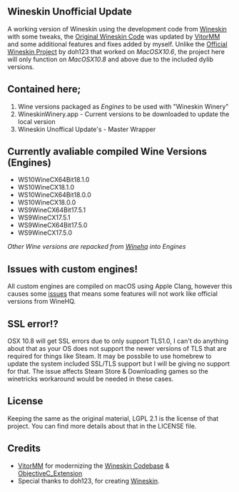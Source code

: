 ## Wineskin Unofficial Update
A working version of Wineskin using the development code from [Wineskin](https://github.com/vitor251093/wineskin) with some tweaks, the [Original Wineskin Code](https://sourceforge.net/p/wineskin/code) was updated by [VitorMM](https://github.com/vitor251093) and some additional features and fixes added by myself.
Unlike the [Official Wineskin Project](http://wineskin.urgesoftware.com) by doh123 that worked on *MacOSX10.6*, the project here will only function on *MacOSX10.8* and above due to the included dylib versions.

## Contained here;
1) Wine versions packaged as *Engines* to be used with "Wineskin Winery"
2) WineskinWinery.app - Current versions to be downloaded to update the local version
3) Wineskin Unoffical Update's - Master Wrapper

## Currently avaliable compiled Wine Versions (Engines)
- WS10WineCX64Bit18.1.0
- WS10WineCX18.1.0
- WS10WineCX64Bit18.0.0
- WS10WineCX18.0.0
- WS9WineCX64Bit17.5.1
- WS9WineCX17.5.1
- WS9WineCX64Bit17.5.0
- WS9WineCX17.5.0

*Other Wine versions are repacked from [Winehq](https://dl.winehq.org/wine-builds/macosx/pool/) into Engines*

## Issues with custom engines!
All custom engines are compiled on macOS using Apple Clang, however this causes some [issues](https://wiki.winehq.org/Clang) that means some features will not work like official versions from WineHQ.

## SSL error!?
OSX 10.8 will get SSL errors due to only support TLS1.0, I can't do anything about that as your OS does not support the newer versions of TLS that are required for things like Steam. It may be possbile to use homebrew to update the system included SSL/TLS support but I will be giving no support for that. The issue affects Steam Store & Downloading games so the winetricks workaround would be needed in these cases.

## License
Keeping the same as the original material, LGPL 2.1 is the license of that project. You can find more details about that in the LICENSE file.

## Credits
- [VitorMM](https://github.com/vitor251093) for modernizing the [Wineskin Codebase](https://github.com/vitor251093/wineskin) & [ObjectiveC_Extension](https://github.com/vitor251093/ObjectiveC_Extension)
- Special thanks to doh123, for creating [Wineskin](http://wineskin.urgesoftware.com/tiki-index.php).
